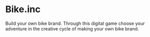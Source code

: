 # Bike.inc
Build your own bike brand. Through this digital game choose your adventure in the creative cycle of making your own bike brand. 
